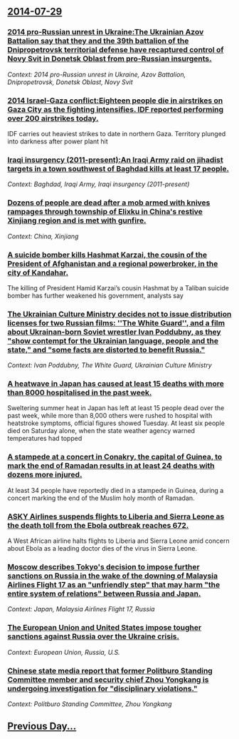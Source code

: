 ## [2014-07-29](/news/2014/07/29/index.md)

### [2014 pro-Russian unrest in Ukraine:The Ukrainian Azov Battalion say that they and the 39th battalion of the Dnipropetrovsk territorial defense have recaptured control of Novy Svit in Donetsk Oblast from pro-Russian insurgents. ](/news/2014/07/29/2014-pro-russian-unrest-in-ukraine-pthe-ukrainian-azov-battalion-say-that-they-and-the-39th-battalion-of-the-dnipropetrovsk-territorial-defe.md)
_Context: 2014 pro-Russian unrest in Ukraine, Azov Battalion, Dnipropetrovsk, Donetsk Oblast, Novy Svit_

### [2014 Israel-Gaza conflict:Eighteen people die in airstrikes on Gaza City as the fighting intensifies. IDF reported performing over 200 airstrikes today. ](/news/2014/07/29/2014-israelagaza-conflict-peighteen-people-die-in-airstrikes-on-gaza-city-as-the-fighting-intensifies-idf-reported-performing-over-200-ai.md)
IDF carries out heaviest strikes to date in northern Gaza. Territory plunged into darkness after power plant hit

### [Iraqi insurgency (2011-present):An Iraqi Army raid on jihadist targets in a town southwest of Baghdad kills at least 17 people. ](/news/2014/07/29/iraqi-insurgency-2011apresent-pan-iraqi-army-raid-on-jihadist-targets-in-a-town-southwest-of-baghdad-kills-at-least-17-people.md)
_Context: Baghdad, Iraqi Army, Iraqi insurgency (2011-present)_

### [Dozens of people are dead after a mob armed with knives rampages through township of Elixku in China's restive Xinjiang region and is met with gunfire. ](/news/2014/07/29/dozens-of-people-are-dead-after-a-mob-armed-with-knives-rampages-through-township-of-elixku-in-china-s-restive-xinjiang-region-and-is-met-wi.md)
_Context: China, Xinjiang_

### [A suicide bomber kills Hashmat Karzai, the cousin of the President of Afghanistan and a regional powerbroker, in the city of Kandahar. ](/news/2014/07/29/a-suicide-bomber-kills-hashmat-karzai-the-cousin-of-the-president-of-afghanistan-and-a-regional-powerbroker-in-the-city-of-kandahar.md)
The killing of President Hamid Karzai&rsquo;s cousin Hashmat by a Taliban suicide bomber has further weakened his government, analysts say

### [The Ukrainian Culture Ministry decides not to issue distribution licenses for two Russian films: ''The White Guard'', and a film about Ukrainan-born Soviet wrestler Ivan Poddubny, as they "show contempt for the Ukrainian language, people and the state," and "some facts are distorted to benefit Russia." ](/news/2014/07/29/the-ukrainian-culture-ministry-decides-not-to-issue-distribution-licenses-for-two-russian-films-the-white-guard-and-a-film-about-ukrai.md)
_Context: Ivan Poddubny, The White Guard, Ukrainian Culture Ministry_

### [A heatwave in Japan has caused at least 15 deaths with more than 8000 hospitalised in the past week. ](/news/2014/07/29/a-heatwave-in-japan-has-caused-at-least-15-deaths-with-more-than-8000-hospitalised-in-the-past-week.md)
Sweltering summer heat in Japan has left at least 15 people dead over the past week, while more than 8,000 others were rushed to hospital with heatstroke symptoms, official figures showed Tuesday. At least six people died on Saturday alone, when the state weather agency warned temperatures had topped

### [A stampede at a concert in Conakry, the capital of Guinea, to mark the end of Ramadan results in at least 24 deaths with dozens more injured. ](/news/2014/07/29/a-stampede-at-a-concert-in-conakry-the-capital-of-guinea-to-mark-the-end-of-ramadan-results-in-at-least-24-deaths-with-dozens-more-injured.md)
At least 34 people have reportedly died in a stampede in Guinea, during a concert marking the end of the Muslim holy month of Ramadan.

### [ASKY Airlines suspends flights to Liberia and Sierra Leone as the death toll from the Ebola outbreak reaches 672. ](/news/2014/07/29/asky-airlines-suspends-flights-to-liberia-and-sierra-leone-as-the-death-toll-from-the-ebola-outbreak-reaches-672.md)
A West African airline halts flights to Liberia and Sierra Leone amid concern about Ebola as a leading doctor dies of the virus in Sierra Leone.

### [Moscow describes Tokyo's decision to impose further sanctions on Russia in the wake of the downing of Malaysia Airlines Flight 17 as an "unfriendly step" that may harm "the entire system of relations" between Russia and Japan. ](/news/2014/07/29/moscow-describes-tokyo-s-decision-to-impose-further-sanctions-on-russia-in-the-wake-of-the-downing-of-malaysia-airlines-flight-17-as-an-unf.md)
_Context: Japan, Malaysia Airlines Flight 17, Russia_

### [The European Union and United States impose tougher sanctions against Russia over the Ukraine crisis. ](/news/2014/07/29/the-european-union-and-united-states-impose-tougher-sanctions-against-russia-over-the-ukraine-crisis.md)
_Context: European Union, Russia, U.S._

### [Chinese state media report that former Politburo Standing Committee member and security chief Zhou Yongkang is undergoing investigation for "disciplinary violations." ](/news/2014/07/29/chinese-state-media-report-that-former-politburo-standing-committee-member-and-security-chief-zhou-yongkang-is-undergoing-investigation-for.md)
_Context: Politburo Standing Committee, Zhou Yongkang_

## [Previous Day...](/news/2014/07/28/index.md)

